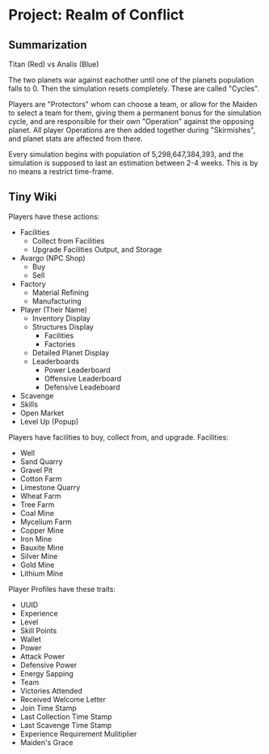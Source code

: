 # Project: Realm of Conflict

## Summarization
Titan (Red) vs Analis (Blue)

The two planets war against eachother until one of the planets population falls to 0. Then the simulation resets completely. These are called "Cycles".

Players are "Protectors" whom can choose a team, or allow for the Maiden to select a team for them, giving them a permanent bonus for the simulation cycle, and are responsible for their own "Operation" against the opposing planet. All player Operations are then added together during "Skirmishes", and planet stats are affected from there.

Every simulation begins with population of 5,298,647,384,393, and the simulation is supposed to last an estimation between 2-4 weeks. This is by no means a restrict time-frame.

## Tiny Wiki

Players have these actions:
 - Facilities
     - Collect from Facilities
     - Upgrade Facilities Output, and Storage
 - Avargo (NPC Shop)
     - Buy
     - Sell
 - Factory
     - Material Refining
     - Manufacturing
 - Player (Their Name)
     - Inventory Display
     - Structures Display
        - Facilities
        - Factories
     - Detailed Planet Display
     - Leaderboards
        - Power Leaderboard
        - Offensive Leaderboard
        - Defensive Leadeboard
 - Scavenge
 - Skills
 - Open Market
 - Level Up (Popup)

Players have facilities to buy, collect from, and upgrade.
Facilities:
 - Well
 - Sand Quarry
 - Gravel Pit
 - Cotton Farm
 - Limestone Quarry
 - Wheat Farm
 - Tree Farm
 - Coal Mine
 - Mycelium Farm
 - Copper Mine
 - Iron Mine
 - Bauxite Mine
 - Silver Mine
 - Gold Mine
 - Lithium Mine

Player Profiles have these traits:
 - UUID
 - Experience
 - Level
 - Skill Points
 - Wallet
 - Power
 - Attack Power
 - Defensive Power
 - Energy Sapping
 - Team
 - Victories Attended
 - Received Welcome Letter
 - Join Time Stamp
 - Last Collection Time Stamp
 - Last Scavenge Time Stamp
 - Experience Requirement Mulitiplier
 - Maiden's Grace
